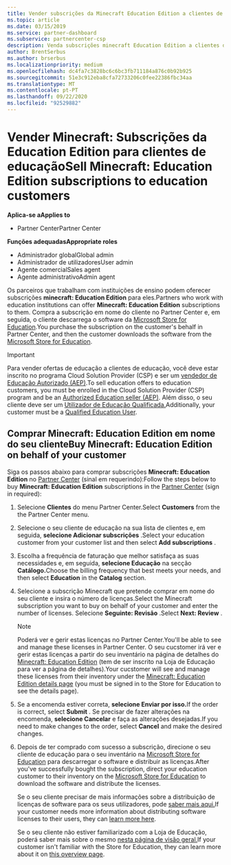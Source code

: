 ```yaml
---
title: Vender subscrições da Minecraft Education Edition a clientes de educação
ms.topic: article
ms.date: 03/15/2019
ms.service: partner-dashboard
ms.subservice: partnercenter-csp
description: Venda subscrições minecraft Education Edition a clientes de educação qualificada que podem depois descarregá-las da Microsoft Education Store.
author: BrentSerbus
ms.author: brserbus
ms.localizationpriority: medium
ms.openlocfilehash: dc4fa7c3828bc6c6bc3fb711184a876c0b92b925
ms.sourcegitcommit: 51e3c912eba8cfa72733206c0fee22386fbc34aa
ms.translationtype: MT
ms.contentlocale: pt-PT
ms.lasthandoff: 09/22/2020
ms.locfileid: "92529882"
---
```

# <a name="sell-minecraft-education-edition-subscriptions-to-education-customers"></a><span data-ttu-id="c5029-103">Vender Minecraft: Subscrições da Education Edition para clientes de educação</span><span class="sxs-lookup"><span data-stu-id="c5029-103">Sell Minecraft: Education Edition subscriptions to education customers</span></span>

<span data-ttu-id="c5029-104">**Aplica-se a**</span><span class="sxs-lookup"><span data-stu-id="c5029-104">**Applies to**</span></span>

-  <span data-ttu-id="c5029-105">Partner Center</span><span class="sxs-lookup"><span data-stu-id="c5029-105">Partner Center</span></span>

<span data-ttu-id="c5029-106">**Funções adequadas**</span><span class="sxs-lookup"><span data-stu-id="c5029-106">**Appropriate roles**</span></span>
-   <span data-ttu-id="c5029-107">Administrador global</span><span class="sxs-lookup"><span data-stu-id="c5029-107">Global admin</span></span>
-   <span data-ttu-id="c5029-108">Administrador de utilizadores</span><span class="sxs-lookup"><span data-stu-id="c5029-108">User admin</span></span>
-   <span data-ttu-id="c5029-109">Agente comercial</span><span class="sxs-lookup"><span data-stu-id="c5029-109">Sales agent</span></span>
-   <span data-ttu-id="c5029-110">Agente administrativo</span><span class="sxs-lookup"><span data-stu-id="c5029-110">Admin agent</span></span>

<span data-ttu-id="c5029-111">Os parceiros que trabalham com instituições de ensino podem oferecer subscrições **minecraft: Education Edition** para eles.</span><span class="sxs-lookup"><span data-stu-id="c5029-111">Partners who work with education institutions can offer **Minecraft: Education Edition** subscriptions to them.</span></span> <span data-ttu-id="c5029-112">Compra a subscrição em nome do cliente no Partner Center e, em seguida, o cliente descarrega o software da [Microsoft Store for Education](https://educationstore.microsoft.com).</span><span class="sxs-lookup"><span data-stu-id="c5029-112">You purchase the subscription on the customer's behalf in Partner Center, and then the customer downloads the software from the [Microsoft Store for Education](https://educationstore.microsoft.com).</span></span> 

>[!IMPORTANT]
><span data-ttu-id="c5029-113">Para vender ofertas de educação a clientes de educação, você deve estar inscrito no programa Cloud Solution Provider (CSP) e ser um [vendedor de Educação Autorizado (AEP)](https://www.mepn.com).</span><span class="sxs-lookup"><span data-stu-id="c5029-113">To sell education offers to education customers, you must be enrolled in the Cloud Solution Provider (CSP) program and be an [Authorized Education seller (AEP)](https://www.mepn.com).</span></span> <span data-ttu-id="c5029-114">Além disso, o seu cliente deve ser um [Utilizador de Educação Qualificada.](https://www.microsoftvolumelicensing.com/DocumentSearch.aspx?Mode=3&DocumentTypeId=7)</span><span class="sxs-lookup"><span data-stu-id="c5029-114">Additionally, your customer must be a [Qualified Education User](https://www.microsoftvolumelicensing.com/DocumentSearch.aspx?Mode=3&DocumentTypeId=7).</span></span>  

 
## <a name="buy-minecraft-education-edition-on-behalf-of-your-customer"></a><span data-ttu-id="c5029-115">Comprar **Minecraft: Education Edition** em nome do seu cliente</span><span class="sxs-lookup"><span data-stu-id="c5029-115">Buy **Minecraft: Education Edition** on behalf of your customer</span></span>

<span data-ttu-id="c5029-116">Siga os passos abaixo para comprar subscrições **Minecraft: Education Edition** no [Partner Center](https://partnercenter.microsoft.com/pcv/dashboard/overview
) (sinal em requerindo):</span><span class="sxs-lookup"><span data-stu-id="c5029-116">Follow the steps below to buy **Minecraft: Education Edition** subscriptions in the [Partner Center](https://partnercenter.microsoft.com/pcv/dashboard/overview
) (sign in required):</span></span>

  1.  <span data-ttu-id="c5029-117">Selecione **Clientes** do menu Partner Center.</span><span class="sxs-lookup"><span data-stu-id="c5029-117">Select **Customers** from the the Partner Center menu.</span></span>
  
  2.  <span data-ttu-id="c5029-118">Selecione o seu cliente de educação na sua lista de clientes e, em seguida, **selecione Adicionar subscrições** .</span><span class="sxs-lookup"><span data-stu-id="c5029-118">Select your education customer from your customer list and then select **Add subscriptions** .</span></span>
  
  3.  <span data-ttu-id="c5029-119">Escolha a frequência de faturação que melhor satisfaça as suas necessidades e, em seguida, **selecione Educação** na secção **Catálogo.**</span><span class="sxs-lookup"><span data-stu-id="c5029-119">Choose the billing frequency that best meets your needs, and then select **Education** in the **Catalog** section.</span></span>

  4.  <span data-ttu-id="c5029-120">Selecione a subscrição Minecraft que pretende comprar em nome do seu cliente e insira o número de licenças.</span><span class="sxs-lookup"><span data-stu-id="c5029-120">Select the Minecraft subscription you want to buy on behalf of your customer and enter the number of licenses.</span></span> <span data-ttu-id="c5029-121">Selecione **Seguinte: Revisão** .</span><span class="sxs-lookup"><span data-stu-id="c5029-121">Select **Next: Review** .</span></span>

      >[!NOTE]
      ><span data-ttu-id="c5029-122">Poderá ver e gerir estas licenças no Partner Center.</span><span class="sxs-lookup"><span data-stu-id="c5029-122">You'll be able to see and manage these licenses in Partner Center.</span></span> <span data-ttu-id="c5029-123">O seu cucstomer irá ver e gerir estas licenças a partir do seu inventário na página de detalhes do [Minecraft: Education Edition](https://educationstore.microsoft.com/store/details/minecraft-education-edition/9nblggh4r2r6) (tem de ser inscrito na Loja de Educação para ver a página de detalhes).</span><span class="sxs-lookup"><span data-stu-id="c5029-123">Your cucstomer will see and manage these licenses from their inventory under the [Minecraft: Education Edition details page](https://educationstore.microsoft.com/store/details/minecraft-education-edition/9nblggh4r2r6) (you must be signed in to the Store for Education to see the details page).</span></span> 

  5.  <span data-ttu-id="c5029-124">Se a encomenda estiver correta, **selecione Enviar por isso.**</span><span class="sxs-lookup"><span data-stu-id="c5029-124">If the order is correct, select **Submit** .</span></span> <span data-ttu-id="c5029-125">Se precisar de fazer alterações na encomenda, **selecione Cancelar** e faça as alterações desejadas.</span><span class="sxs-lookup"><span data-stu-id="c5029-125">If you need to make changes to the order, select **Cancel** and make the desired changes.</span></span>   

  6.  <span data-ttu-id="c5029-126">Depois de ter comprado com sucesso a subscrição, direcione o seu cliente de educação para o seu inventário na [Microsoft Store for Education](https://educationstore.microsoft.com) para descarregar o software e distribuir as licenças.</span><span class="sxs-lookup"><span data-stu-id="c5029-126">After you've successfully bought the subscription, direct your education customer to their inventory on the [Microsoft Store for Education](https://educationstore.microsoft.com) to download the software and distribute the licenses.</span></span>

      <span data-ttu-id="c5029-127">Se o seu cliente precisar de mais informações sobre a distribuição de licenças de software para os seus utilizadores, pode [saber mais aqui.](/education/windows/school-get-minecraft#distribute-minecraft)</span><span class="sxs-lookup"><span data-stu-id="c5029-127">If your customer needs more information about distributing software licenses to their users, they can [learn more here](/education/windows/school-get-minecraft#distribute-minecraft).</span></span>  
  
      <span data-ttu-id="c5029-128">Se o seu cliente não estiver familiarizado com a Loja de Educação, poderá saber mais sobre o mesmo [nesta página de visão geral.](/microsoft-store/windows-store-for-business-overview)</span><span class="sxs-lookup"><span data-stu-id="c5029-128">If your customer isn't familiar with the Store for Education, they can learn more about it on [this overview page](/microsoft-store/windows-store-for-business-overview).</span></span>  

